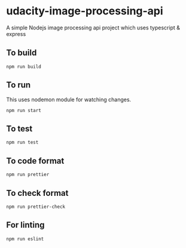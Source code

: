 # udacity-image-processing-api

A simple Nodejs image processing api project which uses typescript & express

## To build

```
npm run build
```

## To run

This uses nodemon module for watching changes.

```
npm run start
```

## To test

```
npm run test
```
## To code format
```
npm run prettier
```
## To check format
```
npm run prettier-check
```
## For linting
```
npm run eslint
```